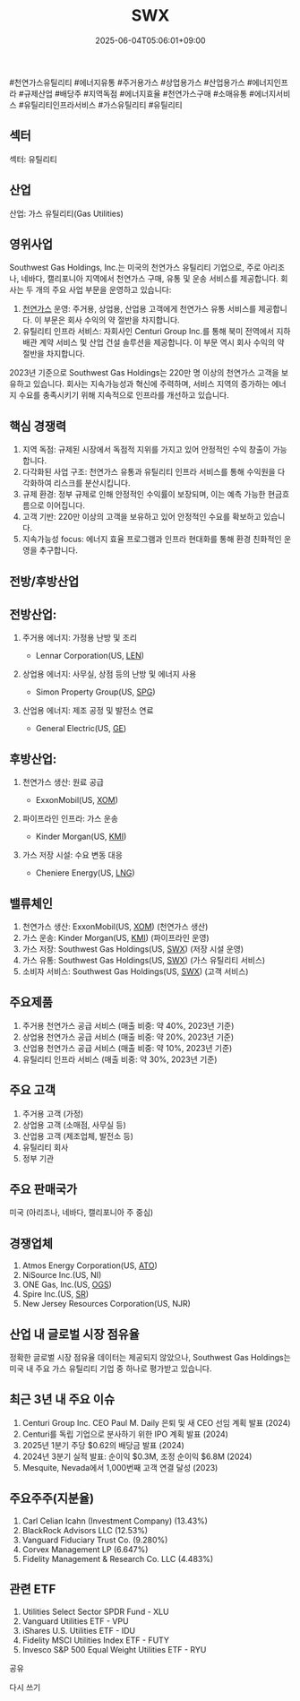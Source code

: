 ﻿---
title: "SWX"
date: 2025-06-04T05:06:01+09:00
lastmod: 2025-06-04T05:06:01+09:00
type: docs
sidebar:
  open: true
weight: 845
---
<div style="display:none">
  <meta property="article:published_time" content="2025-06-03T20:06:01Z" />
  <meta property="article:modified_time" content="2025-06-03T20:06:01Z" />
</div>
#천연가스유틸리티 #에너지유통 #주거용가스 #상업용가스 #산업용가스 #에너지인프라 #규제산업 #배당주 #지역독점 #에너지효율 #천연가스구매 #소매유통 #에너지서비스 #유틸리티인프라서비스 #가스유틸리티 #유틸리티

## 섹터

섹터: 유틸리티

## 산업

산업: 가스 유틸리티(Gas Utilities)

## 영위사업

Southwest Gas Holdings, Inc.는 미국의 천연가스 유틸리티 기업으로, 주로 아리조나, 네바다, 캘리포니아 지역에서 천연가스 구매, 유통 및 운송 서비스를 제공합니다. 회사는 두 개의 주요 사업 부문을 운영하고 있습니다:

1. [천연가스](/industry-study/천연가스/) 운영: 주거용, 상업용, 산업용 고객에게 천연가스 유통 서비스를 제공합니다. 이 부문은 회사 수익의 약 절반을 차지합니다.
2. 유틸리티 인프라 서비스: 자회사인 Centuri Group Inc.를 통해 북미 전역에서 지하 배관 계약 서비스 및 산업 건설 솔루션을 제공합니다. 이 부문 역시 회사 수익의 약 절반을 차지합니다.

2023년 기준으로 Southwest Gas Holdings는 220만 명 이상의 천연가스 고객을 보유하고 있습니다. 회사는 지속가능성과 혁신에 주력하며, 서비스 지역의 증가하는 에너지 수요를 충족시키기 위해 지속적으로 인프라를 개선하고 있습니다.

## 핵심 경쟁력

1. 지역 독점: 규제된 시장에서 독점적 지위를 가지고 있어 안정적인 수익 창출이 가능합니다.
2. 다각화된 사업 구조: 천연가스 유통과 유틸리티 인프라 서비스를 통해 수익원을 다각화하여 리스크를 분산시킵니다.
3. 규제 환경: 정부 규제로 인해 안정적인 수익률이 보장되며, 이는 예측 가능한 현금흐름으로 이어집니다.
4. 고객 기반: 220만 이상의 고객을 보유하고 있어 안정적인 수요를 확보하고 있습니다.
5. 지속가능성 focus: 에너지 효율 프로그램과 인프라 현대화를 통해 환경 친화적인 운영을 추구합니다.

## 전방/후방산업

## 전방산업:

1. 주거용 에너지: 가정용 난방 및 조리
    
    - Lennar Corporation(US, [LEN](/company-analysis/len/))
    
2. 상업용 에너지: 사무실, 상점 등의 난방 및 에너지 사용
    
    - Simon Property Group(US, [SPG](/company-analysis/spg/))
    
3. 산업용 에너지: 제조 공정 및 발전소 연료
    
    - General Electric(US, [GE](/company-analysis/ge/))

## 후방산업:

1. 천연가스 생산: 원료 공급
    
    - ExxonMobil(US, [XOM](/company-analysis/xom/))
    
2. 파이프라인 인프라: 가스 운송
    
    - Kinder Morgan(US, [KMI](/company-analysis/kmi/))
    
3. 가스 저장 시설: 수요 변동 대응
    
    - Cheniere Energy(US, [LNG](/industry-study/lng/))

## 밸류체인

1. 천연가스 생산: ExxonMobil(US, [XOM](/company-analysis/xom/)) (천연가스 생산)
2. 가스 운송: Kinder Morgan(US, [KMI](/company-analysis/kmi/)) (파이프라인 운영)
3. 가스 저장: Southwest Gas Holdings(US, [SWX](/company-analysis/swx/)) (저장 시설 운영)
4. 가스 유통: Southwest Gas Holdings(US, [SWX](/company-analysis/swx/)) (가스 유틸리티 서비스)
5. 소비자 서비스: Southwest Gas Holdings(US, [SWX](/company-analysis/swx/)) (고객 서비스)

## 주요제품

1. 주거용 천연가스 공급 서비스 (매출 비중: 약 40%, 2023년 기준)
2. 상업용 천연가스 공급 서비스 (매출 비중: 약 20%, 2023년 기준)
3. 산업용 천연가스 공급 서비스 (매출 비중: 약 10%, 2023년 기준)
4. 유틸리티 인프라 서비스 (매출 비중: 약 30%, 2023년 기준)

## 주요 고객

1. 주거용 고객 (가정)
2. 상업용 고객 (소매점, 사무실 등)
3. 산업용 고객 (제조업체, 발전소 등)
4. 유틸리티 회사
5. 정부 기관

## 주요 판매국가

미국 (아리조나, 네바다, 캘리포니아 주 중심)

## 경쟁업체

1. Atmos Energy Corporation(US, [ATO](/company-analysis/ato/))
2. NiSource Inc.(US, NI)
3. ONE Gas, Inc.(US, [OGS](/company-analysis/ogs/))
4. Spire Inc.(US, [SR](/company-analysis/sr/))
5. New Jersey Resources Corporation(US, NJR)

## 산업 내 글로벌 시장 점유율

정확한 글로벌 시장 점유율 데이터는 제공되지 않았으나, Southwest Gas Holdings는 미국 내 주요 가스 유틸리티 기업 중 하나로 평가받고 있습니다.

## 최근 3년 내 주요 이슈

1. Centuri Group Inc. CEO Paul M. Daily 은퇴 및 새 CEO 선임 계획 발표 (2024)
2. Centuri를 독립 기업으로 분사하기 위한 IPO 계획 발표 (2024)
3. 2025년 1분기 주당 $0.62의 배당금 발표 (2024)
4. 2024년 3분기 실적 발표: 순이익 $0.3M, 조정 순이익 $6.8M (2024)
5. Mesquite, Nevada에서 1,000번째 고객 연결 달성 (2023)

## 주요주주(지분율)

1. Carl Celian Icahn (Investment Company) (13.43%)
2. BlackRock Advisors LLC (12.53%)
3. Vanguard Fiduciary Trust Co. (9.280%)
4. Corvex Management LP (6.647%)
5. Fidelity Management & Research Co. LLC (4.483%)

## 관련 ETF

1. Utilities Select Sector SPDR Fund - XLU
2. Vanguard Utilities ETF - VPU
3. iShares U.S. Utilities ETF - IDU
4. Fidelity MSCI Utilities Index ETF - FUTY
5. Invesco S&P 500 Equal Weight Utilities ETF - RYU

공유

다시 쓰기
